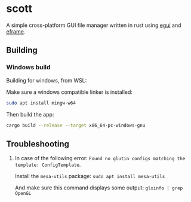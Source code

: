 # scott

A simple cross-platform GUI file manager written in rust using [egui](https://github.com/emilk/egui) and [eframe](https://github.com/emilk/egui/tree/master/crates/eframe).

## Building

### Windows build

Building for windows, from WSL:

Make sure a windows compatible linker is installed:

```bash
sudo apt install mingw-w64
```

Then build the app:

```bash
cargo build --release --target x86_64-pc-windows-gnu
```

## Troubleshooting

1. In case of the following error: `Found no glutin configs matching the template: ConfigTemplate`.

   Install the `mesa-utils` package:
   `sudo apt install mesa-utils`

   And make sure this command displays some output:
   `glxinfo | grep OpenGL`
